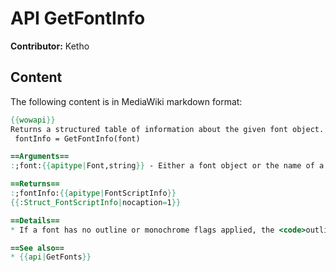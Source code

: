 # API GetFontInfo

**Contributor:** Ketho

## Content

The following content is in MediaWiki markdown format:

```mediawiki
{{wowapi}}
Returns a structured table of information about the given font object.
 fontInfo = GetFontInfo(font)

==Arguments==
:;font:{{apitype|Font,string}} - Either a font object or the name of a global font object.

==Returns==
:;fontInfo:{{apitype|FontScriptInfo}}
{{:Struct_FontScriptInfo|nocaption=1}}

==Details==
* If a font has no outline or monochrome flags applied, the <code>outline</code> field in the returned table will always be an empty string.

==See also==
* {{api|GetFonts}}
```